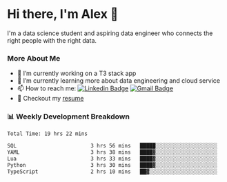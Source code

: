 # Hi there, I'm Alex  👋

I'm a data science student and aspiring data engineer who connects the right people with the right data. 

### More About Me

- 🔭 I’m currently working on a T3 stack app
- 🌱 I’m currently learning more about data engineering and cloud service
- 📫 How to reach me: [![Linkedin Badge](https://img.shields.io/badge/Alex%20Chen-blue?style=flat&logo=linkedin&labelColor=blue&link=https://www.linkedin.com/in/alex-chen-112523chen)](https://www.linkedin.com/in/alex-chen-112523chen/) [![Gmail Badge](https://img.shields.io/badge/-Alex%20Chen-c14438?style=flat&logo=Gmail&logoColor=white&link=mailto:itsalexchen@gmail.com)](mailto:itsalexchen@gmail.com)
- 📝 Checkout my [resume](https://112523chen.vercel.app/AlexChenResume.pdf)


### 📊 Weekly Development Breakdown
<!--START_SECTION:waka-->

```txt
Total Time: 19 hrs 22 mins

SQL                        3 hrs 56 mins   █████░░░░░░░░░░░░░░░░░░░░   20.32 %
YAML                       3 hrs 38 mins   ████▓░░░░░░░░░░░░░░░░░░░░   18.75 %
Lua                        3 hrs 33 mins   ████▓░░░░░░░░░░░░░░░░░░░░   18.29 %
Python                     3 hrs 30 mins   ████▓░░░░░░░░░░░░░░░░░░░░   18.06 %
TypeScript                 2 hrs 10 mins   ██▓░░░░░░░░░░░░░░░░░░░░░░   11.17 %
```

<!--END_SECTION:waka-->
